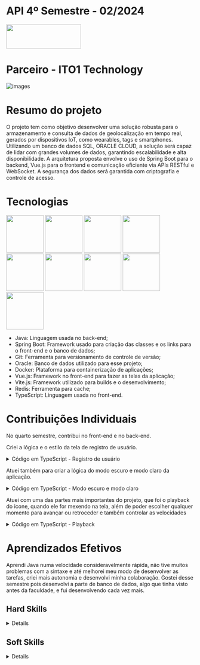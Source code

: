 # API 4º Semestre - 02/2024

<a href="https://github.com/manolito-fatec/geo-iot-2024-1">
  <img src="https://img.shields.io/badge/GitHub-181717?style=for-the-badge&logo=github&logoColor=white"  width="200" height="65" />
</a>

# Parceiro - ITO1 Technology
![images](https://github.com/user-attachments/assets/c2b2827f-883a-4889-98d8-6e74f3db2456)

# Resumo do projeto
O projeto tem como objetivo desenvolver uma solução robusta para o armazenamento e consulta de dados de geolocalização em tempo real, gerados por dispositivos IoT, como wearables, tags e smartphones. Utilizando um banco de dados SQL, ORACLE CLOUD, a solução será capaz de lidar com grandes volumes de dados, garantindo escalabilidade e alta disponibilidade. A arquitetura proposta envolve o uso de Spring Boot para o backend, Vue.js para o frontend e comunicação eficiente via APIs RESTful e WebSocket. A segurança dos dados será garantida com criptografia e controle de acesso.

# Tecnologias
<img src="https://cdn.jsdelivr.net/gh/devicons/devicon@latest/icons/java/java-original.svg" width="100" height="100"/> <img src="https://cdn.jsdelivr.net/gh/devicons/devicon@latest/icons/spring/spring-original.svg" width="100" height="100" /> <img src="https://cdn.jsdelivr.net/gh/devicons/devicon@latest/icons/git/git-original.svg" width="100" height="100" /> <img src="https://cdn.jsdelivr.net/gh/devicons/devicon@latest/icons/oracle/oracle-original.svg" width="100" height="100" /> <img src="https://cdn.jsdelivr.net/gh/devicons/devicon@latest/icons/docker/docker-original.svg" width="100" height="100" /> <img src="https://cdn.jsdelivr.net/gh/devicons/devicon@latest/icons/vuejs/vuejs-original.svg" width="100" height="100" /> <img src="https://cdn.jsdelivr.net/gh/devicons/devicon@latest/icons/vitejs/vitejs-original.svg" width="100" height="100" /> <img src="https://cdn.jsdelivr.net/gh/devicons/devicon@latest/icons/redis/redis-original.svg" width="100" height="100" /> <img src="https://cdn.jsdelivr.net/gh/devicons/devicon@latest/icons/typescript/typescript-original.svg" width="100" height="100" />

- Java: Linguagem usada no back-end;
- Spring Boot: Framework usado para criação das classes e os links para o front-end e o banco de dados;
- Git: Ferramenta para versionamento de controle de versão;
- Oracle: Banco de dados utilizado para esse projeto;
- Docker: Plataforma para containerização de aplicações;
- Vue.js: Framework no front-end para fazer as telas da aplicação;
- Vite.js: Framework utilizado para builds e o desenvolvimento;
- Redis: Ferramenta para cache;
- TypeScript: Linguagem usada no front-end.

# Contribuições Individuais
No quarto semestre, contribui no front-end e no back-end.

Criei a lógica e o estilo da tela de registro de usuário.

<details>
  <summary> Código em TypeScript - Registro de usuário </summary>
    
```typescript
<script setup>
import router from '@/router'
import {ref} from 'vue';
import Logo from "@/assets/Logo.png";
import {useToast} from "vue-toastification";
import {darkModeClick} from '@/components/stores/StoreDarkModeGetClick.js';
import {registerUser, verifyIfHaveTwoEmails} from "@/services/apiService.ts";

const toast = useToast();
const email = ref("");
const password = ref("");
const confirmPassword = ref("")
const option = ref("");
const errorEmail = ref(false);
const errorPassword = ref(false);
const errorConfirmPassword = ref(false);
const errorOption = ref(false);
const store = darkModeClick();

const returnHome = () => {
  router.push("/home");
}

async function submitUser() {
  const response = await verifyIfHaveTwoEmails(email.value);

  errorEmail.value = false;
  errorPassword.value = false;
  errorConfirmPassword.value = false;
  errorOption.value = false;

  if (!email.value) {
    errorEmail.value = true;
  }
  if (!password.value) {
    errorPassword.value = true;
  }
  if (!confirmPassword.value) {
    errorConfirmPassword.value = true;
  }
  if (!option.value) {
    errorOption.value = true;
  } else if (!(email.value.match("@"))) {
    toast.error("Coloque um e-mail válido!")
  } else if (password.value != confirmPassword.value) {
    toast.error("As senhas não conferem.");
  } else if (response.emailExist) {
    toast.error("O usuário já está cadastrado.");
  } else {
    await registerUser(email.value,
        password.value,
        option.value
    )
    toast.success("Usuário Cadastrado!");

    email.value = "";
    password.value = "";
    confirmPassword.value = "";
    option.value = "";
  }
}
  
```
</details> 

Atuei também para criar a lógica do modo escuro e modo claro da aplicação.

<details>
  <summary> Código em TypeScript - Modo escuro e modo claro </summary>
  
Estilo:
```typescript
<template>  
  <div class="dark-white-mode">
    <input type="checkbox" id="toggle" @click="$emit('toggleDarkLightMode')"/>
    <label for="toggle" class="toggle-label">
      <i class="fas fa-moon moon"></i>
      <i class="fas fa-sun sun"></i>
    </label>
  </div>
</template>

<style scoped>

input[type="checkbox"] {
  display: none;
}

.toggle-label {
  cursor: pointer;
  display: flex;
  position: relative;
  justify-content: center;
  align-items: center; 
  width: 35px;
  height: 35px;
}

.sun, .moon {
  text-align: center;
  position: absolute;
  font-size: 35px;
  transition: 0.3s;
}

.sun {
  opacity: 0;
  color: white;
}

.moon {
  opacity: 1;
  color: black;
}

input[type="checkbox"]:checked + .toggle-label .sun {
  opacity: 1;
}

input[type="checkbox"]:checked + .toggle-label .moon {
  opacity: 0;
}

</style>
```

Lógica:
```typescript
let darkOrWhiteMap: string;
const baseLayer = ref<BaseLayer>();
const mapMode = ref(false);

function toggleTheme() {
  mapMode.value = !mapMode.value;

  if (mapMode.value) {
    darkOrWhiteMap = 'streets-v2-dark';
  } else {
    darkOrWhiteMap = 'streets-v2';
  }

  baseLayer.value?.setSource(
    new XYZ({
      url: `https://api.maptiler.com/maps/${darkOrWhiteMap}/{z}/{x}/{y}.png?key=eR9oB64MlktZG90QwIJ7`
    })
  );
}
```

</details>

Atuei com uma das partes mais importantes do projeto, que foi o playback do icone, quando ele for mexendo na tela, além de poder escolher qualquer momento para avançar ou retroceder e também controlar as velocidades

<details>
  <summary>Código em TypeScript - Playback </summary>
  
```javascript

import 'ol/ol.css';
import { getClick } from '@/components/stores/StoreGetClick.js' 
import DropdownSpeed from '@/components/filter/DropdownSpeed.vue';
import ButtonStartPause from '@/components/ButtonStartPause.vue';
import { ref, defineProps, watch } from 'vue';
import Feature from 'ol/Feature';
import { LineString } from 'ol/geom';
import ButtonBackward from '@/components/ButtonBackward.vue';
import ButtonForward from '@/components/ButtonForward.vue';
import ButtonRestart from '@/components/ButtonRestart.vue';
import { Icon, Style } from 'ol/style';
import IconPositionMap from '../assets/IconPositionMap.png';
import Coordinate from 'ol/coordinate';
import { onMounted } from 'vue';

const store = getClick();
const animating = ref(false);
const startTime = ref(0);
let angulo = 0;

const elapsedTime = ref(0);
const duration = ref(30000);
const selectedValue = ref('1x');

const props = defineProps<{
  rota: LineString,
  iconMap: Feature,
  allCoordinatesAnimation: Coordinate[],
  anguloInicial: number,
}>();

function watchChanges(newValue) {
  const playbackControl = document.getElementById('control-movement');
  const buttonStartPause = document.getElementById('button-start-pause');

  if (newValue) {
    playbackControl.style.width = '59.78%';
    buttonStartPause.style.left = '550px';
    playbackControl.style.left = '520px';
  } else {
    playbackControl.style.width = '92.6%';
    buttonStartPause.style.left = '145px';
    playbackControl.style.left = '100px';
  }
}

watch(
  () => store.onClickFilters,
  (newValue) => {
    watchChanges(newValue);
  }
);

function getRotationIcon() {
  const coordinates = props.rota.getCoordinates();
  const progress = Math.min(elapsedTime.value / duration.value, 1);

  let currentIndex = 0;
  let accumulatedDistance = 0;

  for (let i = 0; i < coordinates.length - 1; i++) {

    const coord1 = coordinates[i];
    const coord2 = coordinates[i + 1];

    const dist = Math.sqrt(Math.pow(coord2[0] - coord1[0], 2) + Math.pow(coord2[1] - coord1[1], 2));
    accumulatedDistance += dist;

    if (accumulatedDistance >= props.rota.getLength() * progress) {
      currentIndex = i;
      break;
    }
  }

  const currentCoord = coordinates[currentIndex];
  const nextCoord = coordinates[Math.min(currentIndex + 1, coordinates.length - 1)];

  const deltaLon = nextCoord[0] - currentCoord[0];
  const deltaLat = nextCoord[1] - currentCoord[1];

  angulo = Math.atan2(deltaLat, deltaLon) * -1;
}

function handleChangeColorRange() {
  if (!animating.value) {
    animating.value = false;
    startTime.value = new Date().getTime() - elapsedTime.value;

    const rangeInput = document.getElementById('speed');
    const percentage = ((elapsedTime.value / duration.value) * 100) + 0.1;
    
    rangeInput.style.setProperty('--elapsedTime', `${percentage}%`);
    
    const progress = Math.min(elapsedTime.value / duration.value, 1); 
    const coord = props.rota.getCoordinateAt(progress);
    props.iconMap.getGeometry().setCoordinates(coord);

  } else {
    
    animating.value = false;
    startTime.value = new Date().getTime() - elapsedTime.value;

    const rangeInput = document.getElementById('speed');
    const percentage = ((elapsedTime.value / duration.value) * 100) + 0.1;
    
    rangeInput.style.setProperty('--elapsedTime', `${percentage}%`);
    
    const progress = Math.min(elapsedTime.value / duration.value, 1); 
    const coord = props.rota.getCoordinateAt(progress);
    props.iconMap.getGeometry().setCoordinates(coord);

    continueAnimation();
  }
}

function changeColorRange() {
  const rangeInput = document.getElementById('speed');
  const percentage = ((elapsedTime.value / duration.value) * 100) + 0.1;
  rangeInput.style.setProperty('--elapsedTime', `${percentage}%`);
} 

function continueAnimation() {
  if (!animating.value) {
    initiateAnimation();
  } 
}

function typeVelocity() {
  if (selectedValue.value === "0.5x") {
    if (!animating.value) {
      adjustVelocity(0.5);
    } else {
      pauseAnimation();
      adjustVelocity(0.5);
      continueAnimation();
    }
  } else if (selectedValue.value === "1x") {
    if (!animating.value) {
      adjustVelocity(1);
    } else {
      pauseAnimation();
      adjustVelocity(1);
      continueAnimation();
    }
  } else {
    if (!animating.value) {
      adjustVelocity(2);
    } else {
      pauseAnimation();
      adjustVelocity(2);
      continueAnimation();
    }
  }
}

function adjustVelocity(duracao) {
  if (!animating.value) {
    const progress = elapsedTime.value / duration.value;
    duration.value = 30000 / duracao;
    elapsedTime.value = progress * duration.value;
  } else {
    pauseAnimation();
    const progress = elapsedTime.value / duration.value;
    duration.value = 30000 / duracao;
    elapsedTime.value = progress * duration.value;
    continueAnimation();
  }
  adjustPosition();
}

function startAndPause() {
  if (animating.value) {
    pauseAnimation();
  } else {
    initiateAnimation();
  }
}

function initiateAnimation() {
  animating.value = true;
  startTime.value = new Date().getTime() - elapsedTime.value;
  requestAnimationFrame(routeAnimation); 
}

function pauseAnimation() {
  if (animating.value) {
    animating.value = false;
    elapsedTime.value = (new Date().getTime() - startTime.value);
  }
}

function routeAnimation() {
  if (animating.value) {
    const progress = Math.min(elapsedTime.value / duration.value, 1); 
    elapsedTime.value = new Date().getTime() - startTime.value;

    const coord = props.rota.getCoordinateAt(progress);
    props.iconMap.getGeometry().setCoordinates(coord);

    changeColorRange();
    getRotationIcon();

    props.iconMap.setStyle(new Style({
      image: new Icon({
        src: IconPositionMap,
        anchor: [0.5, 0.5],
        scale: 0.2,
        rotation: angulo
      }),
    }));

    if (progress < 1) {
      requestAnimationFrame(routeAnimation);
    }
  }
}

function adjustPosition() {
  const progress = Math.min(elapsedTime.value / duration.value, 1);
  const coord = props.rota.getCoordinateAt(progress);
  props.iconMap.getGeometry().setCoordinates(coord);
  elapsedTime.value = progress * duration.value;
}

function restartAnimation() {
  elapsedTime.value = 0;

  changeColorRange();

  props.iconMap.setStyle(new Style({
    image: new Icon({
      src: IconPositionMap,
      anchor: [0.5, 0.5],
      scale: 0.2,
      rotation: props.anguloInicial
    }),
  }));

  adjustPosition();
  
  if (animating.value) {
    initiateAnimation();
  }
}

onMounted(() => {
  watchChanges(store.onClickFilters);
})

</script>
```

</details>


# Aprendizados Efetivos
Aprendi Java numa velocidade consideravelmente rápida, não tive muitos problemas com a sintaxe e até melhorei meu modo de desenvolver as tarefas, criei mais autonomia e desenvolvi minha colaboração. 
Gostei desse semestre pois desenvolvi a parte de banco de dados, algo que tinha visto antes da faculdade, e fui desenvolvendo cada vez mais.

## Hard Skills
<details>
  
| Habilidade |	Classificação |
| :-----: | :-----: |
| GitHub |	★★★☆☆ |
| Java | ★★☆☆☆ |
| PostgreSQL | ★★☆☆☆ |
| TypeScript | ★★☆☆☆ |
| JavaScript | ★★☆☆☆ |
| Vue.js | ★★☆☆☆ |

</details> 

## Soft Skills
<details>
  
| Habilidade |	Classificação |
| :-----: | :-----: |
| Trabalho em equipe |	★★★☆☆ |
| Colaboração | ★★★☆☆ |
| Autonomia | ★★★☆☆ |

</details> 

